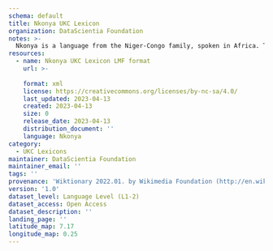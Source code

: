 ```yaml
---
schema: default
title: Nkonya UKC Lexicon
organization: DataScientia Foundation
notes: >-
  Nkonya is a language from the Niger-Congo family, spoken in Africa. The UKC Lexicon of Nkonya is represented as a lexico-semantic network. It consists of words, word senses, synsets, as well as sense-level and synset-level relationships.
resources:
  - name: Nkonya UKC Lexicon LMF format
    url: >-
      
    format: xml
    license: https://creativecommons.org/licenses/by-nc-sa/4.0/
    last_updated: 2023-04-13
    created: 2023-04-13
    size: 0
    release_date: 2023-04-13
    distribution_document: ''
    language: Nkonya
category:
  - UKC Lexicons
maintainer: DataScientia Foundation
maintainer_email: ''
tags: ''
provenance: 'Wiktionary 2022.01. by Wikimedia Foundation (http://en.wiktionary.org); Princeton WordNet 2.1 by Princeton University (https://wordnet.princeton.edu)'
version: '1.0'
dataset_level: Language Level (L1-2)
dataset_access: Open Access
dataset_description: ''
landing_page: ''
latitude_map: 7.17
longitude_map: 0.25
---
```

